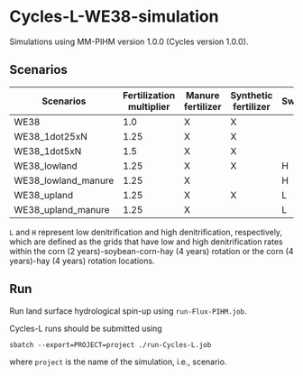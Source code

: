 # Cycles-L-WE38-simulation

Simulations using MM-PIHM version 1.0.0 (Cycles version 1.0.0).

## Scenarios
| Scenarios             | Fertilization multiplier  | Manure fertilizer | Synthetic fertilizer  | Switchgrass   |
|---------------------- | ------------------------- | ----------------- | --------------------- | ------------- |
| WE38                  | 1.0                       | X                 | X                     |               |
| WE38_1dot25xN         | 1.25                      | X                 | X                     |               |
| WE38_1dot5xN          | 1.5                       | X                 | X                     |               |
| WE38_lowland          | 1.25                      | X                 | X                     | H             |
| WE38_lowland_manure   | 1.25                      | X                 |                       | H             |
| WE38_upland           | 1.25                      | X                 | X                     | L             |
| WE38_upland_manure    | 1.25                      | X                 |                       | L             |

`L` and `H` represent low denitrification and high denitrification, respectively, which are defined as the grids that
have low and high denitrification rates within the corn (2 years)-soybean-corn-hay (4 years) rotation or the corn
(4 years)-hay (4 years) rotation locations.

## Run

Run land surface hydrological spin-up using `run-Flux-PIHM.job`.

Cycles-L runs should be submitted using

```shell
sbatch --export=PROJECT=project ./run-Cycles-L.job
```

where `project` is the name of the simulation, i.e., scenario.
